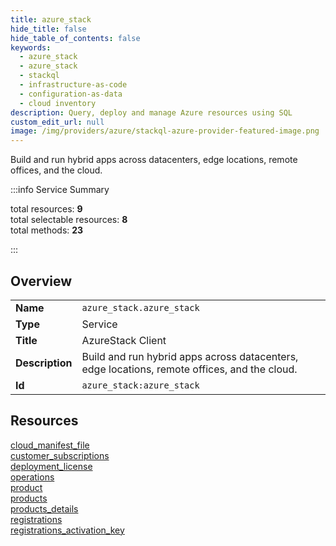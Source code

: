 ```yaml
---
title: azure_stack
hide_title: false
hide_table_of_contents: false
keywords:
  - azure_stack
  - azure_stack
  - stackql
  - infrastructure-as-code
  - configuration-as-data
  - cloud inventory
description: Query, deploy and manage Azure resources using SQL
custom_edit_url: null
image: /img/providers/azure/stackql-azure-provider-featured-image.png
---
```


Build and run hybrid apps across datacenters, edge locations, remote offices, and the cloud.  
    
:::info Service Summary

<div class="row">
<div class="providerDocColumn">
<span>total resources:&nbsp;<b>9</b></span><br />
<span>total selectable resources:&nbsp;<b>8</b></span><br />
<span>total methods:&nbsp;<b>23</b></span><br />
</div>
</div>

:::

## Overview
<table><tbody>
<tr><td><b>Name</b></td><td><code>azure_stack.azure_stack</code></td></tr>
<tr><td><b>Type</b></td><td>Service</td></tr>
<tr><td><b>Title</b></td><td>AzureStack Client</td></tr>
<tr><td><b>Description</b></td><td>Build and run hybrid apps across datacenters, edge locations, remote offices, and the cloud.</td></tr>
<tr><td><b>Id</b></td><td><code>azure_stack:azure_stack</code></td></tr>
</tbody></table>

## Resources
<div class="row">
<div class="providerDocColumn">
<a href="/providers/azure_stack/azure_stack/cloud_manifest_file/">cloud_manifest_file</a><br />
<a href="/providers/azure_stack/azure_stack/customer_subscriptions/">customer_subscriptions</a><br />
<a href="/providers/azure_stack/azure_stack/deployment_license/">deployment_license</a><br />
<a href="/providers/azure_stack/azure_stack/operations/">operations</a><br />
<a href="/providers/azure_stack/azure_stack/product/">product</a><br />
</div>
<div class="providerDocColumn">
<a href="/providers/azure_stack/azure_stack/products/">products</a><br />
<a href="/providers/azure_stack/azure_stack/products_details/">products_details</a><br />
<a href="/providers/azure_stack/azure_stack/registrations/">registrations</a><br />
<a href="/providers/azure_stack/azure_stack/registrations_activation_key/">registrations_activation_key</a><br />
</div>
</div>
